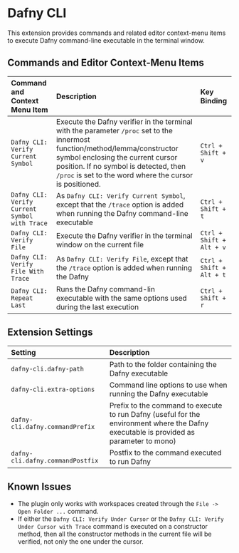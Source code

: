 # Dafny CLI

This extension provides commands and related editor context-menu items to execute Dafny command-line executable in the terminal window.

## Commands and Editor Context-Menu Items

|Command and Context Menu Item| Description|Key Binding|
|:----------------------|:-----------|:---|
|`Dafny CLI: Verify Current Symbol`| Execute the Dafny verifier in the terminal with the parameter `/proc` set to the innermost function/method/lemma/constructor symbol enclosing the current cursor position. If no symbol is detected, then `/proc` is set to the word where the cursor is positioned. |`Ctrl + Shift + v`|
|`Dafny CLI: Verify Current Symbol with Trace`| As `Dafny CLI: Verify Current Symbol`, except that the `/trace` option is added when running the Dafny command-line executable|`Ctrl + Shift + t`|
|`Dafny CLI: Verify File`|Execute the Dafny verifier in the terminal window on the current file| `Ctrl + Shift + Alt + v`|
|`Dafny CLI: Verify File With Trace`|As `Dafny CLI: Verify File`, except that the `/trace` option is added when running the Dafny| `Ctrl + Shift + Alt + t`|
|`Dafny CLI: Repeat Last`| Runs the Dafny command-lin executable with the same options used during the last execution|`Ctrl + Shift + r`|

## Extension Settings

|Setting| Description|
|:----------------------|:-----------|
|`dafny-cli.dafny-path`|Path to the folder containing the Dafny executable|
|`dafny-cli.extra-options`| Command line options to use when running the Dafny executable|
|`dafny-cli.dafny.commandPrefix`|Prefix to the command to execute to run Dafny (useful for the environment where the Dafny executable is provided as parameter to mono)|
|`dafny-cli.dafny.commandPostfix`|Postfix to the command executed to run Dafny|

## Known Issues

- The plugin only works with workspaces created through the `File -> Open Folder ...` command.
- If either the `Dafny CLI: Verify Under Cursor` or the `Dafny CLI: Verify Under Cursor with Trace` command is executed on a constructor method, then all the constructor methods in the current file will be verified, not only the one under the cursor.
